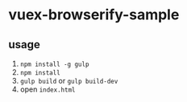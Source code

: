 # vuex-browserify-sample

## usage
1. ```npm install -g gulp```
2. ```npm install```
3. ```gulp build``` or ```gulp build-dev```
4. open ```index.html```
